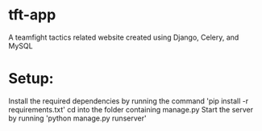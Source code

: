 # tft-app
 A teamfight tactics related website created using Django, Celery, and MySQL

# Setup:
 Install the required dependencies by running the command 'pip install -r requirements.txt'
 cd into the folder containing manage.py
 Start the server by running 'python manage.py runserver'